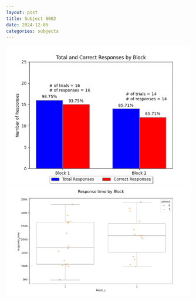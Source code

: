 ```yaml
---
layout: post
title: Subject 8002
date: 2024-12-05
categories: subjects
---
```


![](data/8002/run-20/8002_ATS_responses.png)
![](data/8002/run-20/8002_ATS_rt.png)
